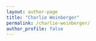 ```yaml
---
layout: author-page
title: "Charlie Weinberger"
permalink: /charlie-weinberger/
author_profile: false
---
```

